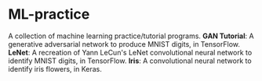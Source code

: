 # ML-practice
A collection of machine learning practice/tutorial programs.
**GAN Tutorial**: A generative adversarial network to produce MNIST digits, in TensorFlow.
**LeNet**: A recreation of Yann LeCun's LeNet convolutional neural network to identify MNIST digits, in TensorFlow.
**Iris**: A convolutional neural network to identify iris flowers, in Keras.
